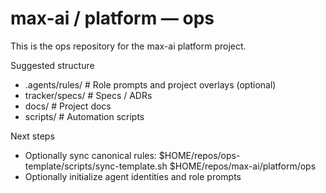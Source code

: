 # max-ai / platform — ops

This is the ops repository for the max-ai platform project.

Suggested structure
- .agents/rules/           # Role prompts and project overlays (optional)
- tracker/specs/           # Specs / ADRs
- docs/                    # Project docs
- scripts/                 # Automation scripts

Next steps
- Optionally sync canonical rules: $HOME/repos/ops-template/scripts/sync-template.sh $HOME/repos/max-ai/platform/ops
- Optionally initialize agent identities and role prompts
